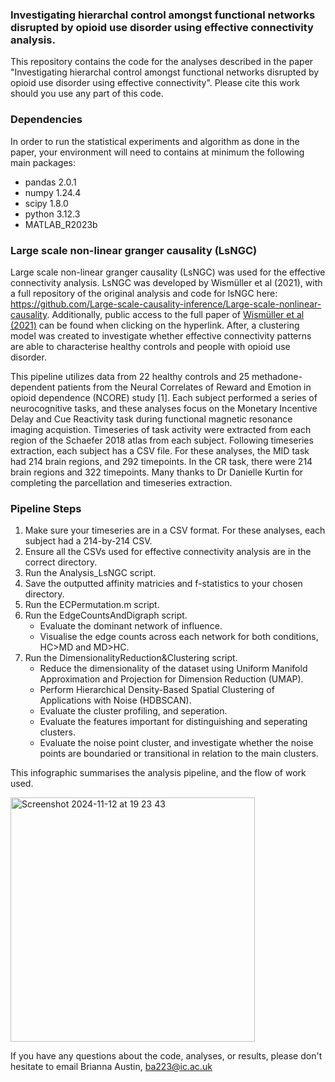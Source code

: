 ### Investigating hierarchal control amongst functional networks disrupted by opioid use disorder using effective connectivity analysis.

This repository contains the code for the analyses described in the paper "Investigating hierarchal control amongst functional networks disrupted by opioid use disorder using effective connectivity".
Please cite this work should you use any part of this code.

 ### Dependencies

In order to run the statistical experiments and algorithm as done in the paper, your environment will need to contains at minimum the following main packages:

- pandas 2.0.1
- numpy 1.24.4
- scipy 1.8.0
- python 3.12.3
- MATLAB_R2023b


### Large scale non-linear granger causality (LsNGC)

Large scale non-linear granger causality (LsNGC) was used for the effective connectivity analysis.
LsNGC was developed by Wismüller et al (2021), with a full repository of the original analysis and code for lsNGC here: https://github.com/Large-scale-causality-inference/Large-scale-nonlinear-causality.
Additionally, public access to the full paper of [Wismüller et al (2021)](https://www.nature.com/articles/s41598-021-87316-6) can be found when clicking on the hyperlink.
After, a clustering model was created to investigate whether effective connectivity patterns are able to characterise healthy controls and people with opioid use disorder.

This pipeline utilizes data from 22 healthy controls and 25 methadone-dependent patients from the Neural Correlates of Reward and Emotion in opioid dependence (NCORE) study [1]. Each subject performed a series of neurocognitive tasks, and these analyses focus on the Monetary Incentive Delay and Cue Reactivity task during functional magnetic resonance imaging acquistion. 
Timeseries of task activity were extracted from each region of the Schaefer 2018 atlas from each subject. Following timeseries extraction, each subject has a CSV file. For these analyses, the MID task had 214 brain regions, and 292 timepoints. In the CR task, there were 214 brain regions and 322 timepoints. Many thanks to Dr Danielle Kurtin for completing the parcellation and timeseries extraction.


### Pipeline Steps

1. Make sure your timeseries are in a CSV format. For these analyses, each subject had a 214-by-214 CSV.
2. Ensure all the CSVs used for effective connectivity analysis are in the correct directory.
3. Run the Analysis_LsNGC script.
4. Save the outputted affinity matricies and f-statistics to your chosen directory.
5. Run the ECPermutation.m script.
6. Run the EdgeCountsAndDigraph script.
   * Evaluate the dominant network of influence.
   * Visualise the edge counts across each network for both conditions, HC>MD and MD>HC.
8. Run the DimensionalityReduction&Clustering script.
   * Reduce the dimensionality of the dataset using Uniform Manifold Approximation and Projection for Dimension Reduction (UMAP).
   * Perform Hierarchical Density-Based Spatial Clustering of Applications with Noise (HDBSCAN).
   * Evaluate the cluster profiling, and seperation.
   * Evaluate the features important for distinguishing and seperating clusters.
   * Evaluate the noise point cluster, and investigate whether the noise points are boundaried or transitional in relation to the main clusters.

This infographic summarises the analysis pipeline, and the flow of work used.

<img width="391" alt="Screenshot 2024-11-12 at 19 23 43" src="https://github.com/user-attachments/assets/e346d82d-efec-47c6-812a-29382cbfdc09" />







If you have any questions about the code, analyses, or results, please don't hesitate to email Brianna Austin, ba223@ic.ac.uk
